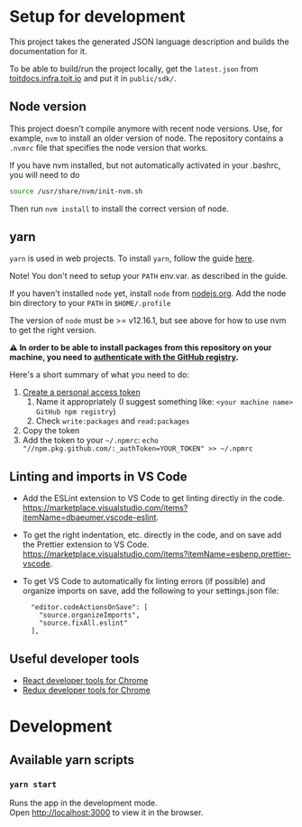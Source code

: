 # Setup for development

This project takes the generated JSON language description and builds the
documentation for it.

To be able to build/run the project locally, get the `latest.json` from [toitdocs.infra.toit.io](https://toitdocs.infra.toit.io/sdk/latest.json) and put it in `public/sdk/`.

## Node version

This project doesn't compile anymore with recent node versions. Use,
for example, `nvm` to install an older version of node. The repository
contains a `.nvmrc` file that specifies the node version that works.

If you have nvm installed, but not automatically activated in your
.bashrc, you will need to do

```bash
source /usr/share/nvm/init-nvm.sh
```

Then run `nvm install` to install the correct version of node.

## yarn

`yarn` is used in web projects. To install `yarn`, follow the guide [here](https://yarnpkg.com/lang/en/docs/install/#debian-stable).

Note! You don't need to setup your `PATH` env.var. as described in the guide.

If you haven't installed `node` yet, install `node` from [nodejs.org](https://nodejs.org/en/). Add the node bin directory to your `PATH` in `$HOME/.profile`

The version of `node` must be >= v12.16.1, but see above for how to use
nvm to get the right version.

**⚠️ In order to be able to install packages from this repository on your machine,
you need to [authenticate with the GitHub
registry](https://docs.github.com/en/packages/guides/configuring-npm-for-use-with-github-packages#authenticating-to-github-packages).**

Here's a short summary of what you need to do:

1. [Create a personal access token](https://github.com/settings/tokens/new)
   1. Name it appropriately (I suggest something like: `<your machine name> GitHub npm registry`)
   2. Check `write:packages` and `read:packages`
2. Copy the token
3. Add the token to your `~/.npmrc`:
   `echo "//npm.pkg.github.com/:_authToken=YOUR_TOKEN" >> ~/.npmrc`

## Linting and imports in VS Code

- Add the ESLint extension to VS Code to get linting directly in the code. https://marketplace.visualstudio.com/items?itemName=dbaeumer.vscode-eslint.
- To get the right indentation, etc. directly in the code, and on save add the Prettier extension to VS Code. https://marketplace.visualstudio.com/items?itemName=esbenp.prettier-vscode.
- To get VS Code to automatically fix linting errors (if possible) and organize imports on save, add the following to your settings.json file:

        "editor.codeActionsOnSave": [
          "source.organizeImports",
          "source.fixAll.eslint"
        ],

## Useful developer tools

- [React developer tools for Chrome](https://chrome.google.com/webstore/detail/react-developer-tools/fmkadmapgofadopljbjfkapdkoienihi?hl=en)
- [Redux developer tools for Chrome](https://chrome.google.com/webstore/detail/redux-devtools/lmhkpmbekcpmknklioeibfkpmmfibljd?Itemid=1027)

# Development

## Available yarn scripts

### `yarn start`

Runs the app in the development mode.<br>
Open [http://localhost:3000](http://localhost:3000) to view it in the browser.
